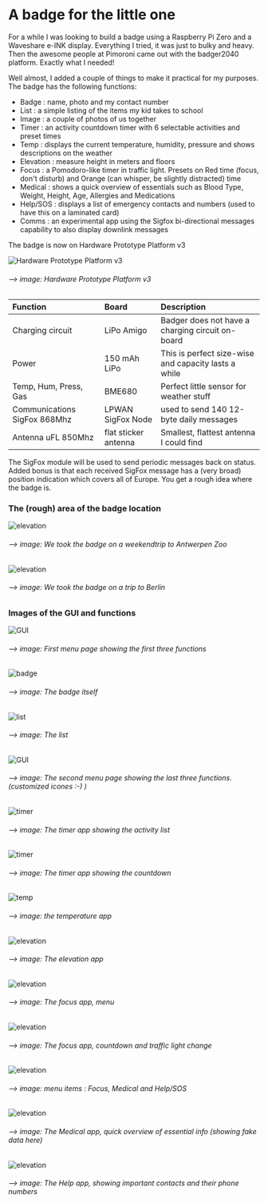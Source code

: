 # A badge for the little one

For a while I was looking to build a badge using a Raspberry Pi Zero and a Waveshare e-INK display. Everything I tried, it was just to bulky and heavy. Then the awesome people at Pimoroni came out with the badger2040 platform. Exactly what I needed!

Well almost, I added a couple of things to make it practical for my purposes.  The badge has the following functions:

- Badge : name, photo and my contact number
- List : a simple listing of the items my kid takes to school
- Image : a couple of photos of us together
- Timer : an activity countdown timer with 6 selectable activities and preset times
- Temp : displays the current temperature, humidity, pressure and shows descriptions on the weather
- Elevation : measure height in meters and floors
- Focus : a Pomodoro-like timer in traffic light. Presets on Red time (focus, don't disturb) and Orange (can whisper, be slightly distracted) time
- Medical : shows a quick overview of essentials such as Blood Type, Weight, Height, Age, Allergies and Medications
- Help/SOS : displays a list of emergency contacts and numbers (used to have this on a laminated card)
- Comms : an experimental app using the Sigfox bi-directional messages capability to also display downlink messages

The badge is now on Hardware Prototype Platform v3

![Hardware Prototype Platform v3](https://github.com/jinjirosan/BadgerBadge/blob/main/images/im_1.jpg)
###### --> image: Hardware Prototype Platform v3

| Function    | Board           | Description  |
|:------------- |:-------------|:-----|
| Charging circuit   | LiPo Amigo  | Badger does not have a charging circuit on-board  |
| Power    | 150 mAh LiPo |This is perfect size-wise and capacity lasts a while | 
| Temp, Hum, Press, Gas     | BME680 | Perfect little sensor for weather stuff   |
| Communications SigFox 868Mhz	 | LPWAN SigFox Node     | used to send 140 12-byte daily messages   |
| Antenna uFL 850Mhz | flat sticker antenna      |Smallest, flattest antenna I could find   |

The SigFox module will be used to send periodic messages back on status. Added bonus is that each received SigFox message has a (very broad) position indication which covers all of Europe. You get a rough idea where the badge is.

### The (rough) area of the badge location

![elevation](https://github.com/jinjirosan/BadgerBadge/blob/main/images/im_17.png)
###### --> image: We took the badge on a weekendtrip to Antwerpen Zoo

![elevation](https://github.com/jinjirosan/BadgerBadge/blob/main/images/im_18.png)
###### --> image: We took the badge on a trip to Berlin

### Images of the GUI and functions

![GUI](https://github.com/jinjirosan/BadgerBadge/blob/main/images/im_2.jpg)
###### --> image: First menu page showing the first three functions

![badge](https://github.com/jinjirosan/BadgerBadge/blob/main/images/im_3.jpg)
###### --> image: The badge itself

![list](https://github.com/jinjirosan/BadgerBadge/blob/main/images/im_16.jpg)
###### --> image: The list

![GUI](https://github.com/jinjirosan/BadgerBadge/blob/main/images/im_8.jpg)
###### --> image: The second menu page showing the last three functions. (customized icones :-) )

![timer](https://github.com/jinjirosan/BadgerBadge/blob/main/images/im_6.jpg)
###### --> image: The timer app showing the activity list

![timer](https://github.com/jinjirosan/BadgerBadge/blob/main/images/im_9.jpg)
###### --> image: The timer app showing the countdown

![temp](https://github.com/jinjirosan/BadgerBadge/blob/main/images/im_12.jpg)
###### --> image: the temperature app

![elevation](https://github.com/jinjirosan/BadgerBadge/blob/main/images/im_5.jpg)
###### --> image: The elevation app

![elevation](https://github.com/jinjirosan/BadgerBadge/blob/main/images/im_10.jpg)
###### --> image: The focus app, menu

![elevation](https://github.com/jinjirosan/BadgerBadge/blob/main/images/im_11.jpg)
###### --> image: The focus app, countdown and traffic light change

![elevation](https://github.com/jinjirosan/BadgerBadge/blob/main/images/im_13.jpg)
###### --> image: menu items : Focus, Medical and Help/SOS

![elevation](https://github.com/jinjirosan/BadgerBadge/blob/main/images/im_15.jpg)
###### --> image: The Medical app, quick overview of essential info (showing fake data here)

![elevation](https://github.com/jinjirosan/BadgerBadge/blob/main/images/im_14.png)
###### --> image: The Help app, showing important contacts and their phone numbers


